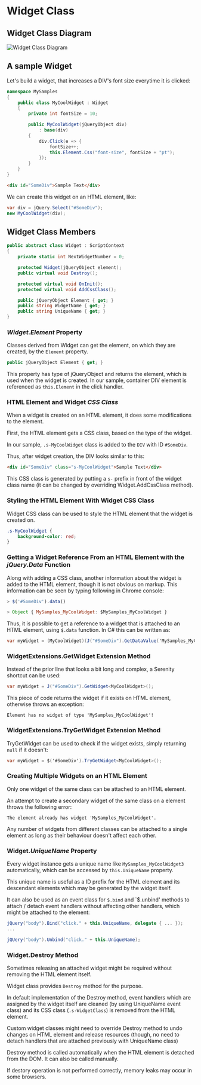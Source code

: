 # Widget Class

## Widget Class Diagram

![Widget Class Diagram](https://raw.githubusercontent.com/volkanceylan/SerenityGuide/master/widget_hierarchy.png)

## A sample Widget

Let's build a widget, that increases a DIV's font size everytime it is clicked:

```cs
namespace MySamples
{
    public class MyCoolWidget : Widget
    {
        private int fontSize = 10;

        public MyCoolWidget(jQueryObject div)
            : base(div)
        {
            div.Click(e => {
                fontSize++;
                this.Element.Css("font-size", fontSize + "pt");
            });
        }
    }
}
```

```html
<div id="SomeDiv">Sample Text</div>
```

We can create this widget on an HTML element, like:

```cs
var div = jQuery.Select("#SomeDiv");
new MyCoolWidget(div);
```

## Widget Class Members

```cs
public abstract class Widget : ScriptContext
{
    private static int NextWidgetNumber = 0;

    protected Widget(jQueryObject element);
    public virtual void Destroy();

    protected virtual void OnInit();
    protected virtual void AddCssClass();

    public jQueryObject Element { get; }
    public string WidgetName { get; }
    public string UniqueName { get; }
}
```

### *Widget.Element* Property

Classes derived from Widget can get the element, on which they are created, by the `Element` property.

```cs
public jQueryObject Element { get; }
```

This property has type of jQueryObject and returns the element, which is used when the widget is created. In our sample, container DIV element is referenced as `this.Element` in the click handler.

### HTML Element and Widget *CSS Class*

When a widget is created on an HTML element, it does some modifications to the element.

First, the HTML element gets a CSS class, based on the type of the widget.

In our sample, `.s-MyCoolWidget` class is added to the `DIV` with ID `#SomeDiv`.

Thus, after widget creation, the DIV looks similar to this:

```html
<div id="SomeDiv" class="s-MyCoolWidget">Sample Text</div>
```

This CSS class is generated by putting a `s-` prefix in front of the widget class name (it can be changed by overriding Widget.AddCssClass method).

### Styling the HTML Element With Widget CSS Class

Widget CSS class can be used to style the HTML element that the widget is created on.

```css
.s-MyCoolWidget {
	background-color: red;
}
```

### Getting a Widget Reference From an HTML Element with the *jQuery.Data* Function

Along with adding a CSS class, another information about the widget is added to the HTML element, though it is not obvious on markup. This information can be seen by typing following in Chrome console:

```js
> $('#SomeDiv').data()

> Object { MySamples_MyCoolWidget: $MySamples_MyCoolWidget }
```

Thus, it is possible to get a reference to a widget that is attached to an HTML element, using `$.data` function. In C# this can be written as:

```cs
var myWidget = (MyCoolWidget)(J("#SomeDiv").GetDataValue('MySamples_MyCoolWidget'));
```

### WidgetExtensions.GetWidget Extension Method

Instead of the prior line that looks a bit long and complex, a Serenity shortcut can be used:

```cs
var myWidget = J("#SomeDiv").GetWidget<MyCoolWidget>();
```

This piece of code returns the widget if it exists on HTML element, otherwise throws an exception:

```text
Element has no widget of type 'MySamples_MyCoolWidget'!
```

### WidgetExtensions.TryGetWidget Extension Method

TryGetWidget can be used to check if the widget exists, simply returning `null` if it doesn't:

```cs
var myWidget = $('#SomeDiv').TryGetWidget<MyCoolWidget>();
```


### Creating Multiple Widgets on an HTML Element

Only one widget of the same class can be attached to an HTML element.

An attempt to create a secondary widget of the same class on a element throws the following error:

```text
The element already has widget 'MySamples_MyCoolWidget'.
```

Any number of widgets from different classes can be attached to a single element as long as their behaviour doesn't affect each other.

### Widget.*UniqueName* Property

Every widget instance gets a unique name like `MySamples_MyCoolWidget3` automatically, which can be accessed by `this.UniqueName` property.

This unique name is useful as a ID prefix for the HTML element and its descendant elements which may be generated by the widget itself.

It can also be used as an event class for `$.bind` and `$.unbind' methods to attach / detach event handlers without affecting other handlers, which might be attached to the element:

```cs
jQuery("body").Bind("click." + this.UniqueName, delegate { ... });
...

jQUery("body").Unbind("click." + this.UniqueName);
```

### Widget.Destroy Method

Sometimes releasing an attached widget might be required without removing the HTML element itself.

Widget class provides `Destroy` method for the purpose.

In default implementation of the Destroy method, event handlers which are assigned by the widget itself are cleaned (by using UniqueName event class) and its CSS class (`.s-WidgetClass`) is removed from the HTML element.

Custom widget classes might need to override Destroy method to undo changes on HTML element and release resources (though, no need to detach handlers that are attached previously with UniqueName class)

Destroy method is called automatically when the HTML element is detached from the DOM. It can also be called manually.

If destory operation is not performed correctly, memory leaks may occur in some browsers.

